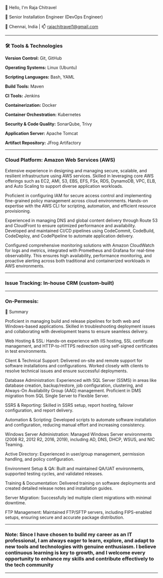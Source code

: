 🙏 Hello, I'm Raja Chitravel

🚀 Senior Installation Engineer (DevOps Engineer)
 
📍 Chennai, India | 📫 rajachitravel1@gmail.com  

---

###  🛠️ Tools & Technologies

**Version Control:** Git, GitHub

**Operating Systems:** Linux (Ubuntu)

**Scripting Languages:** Bash, YAML

**Build Tools:** Maven

**CI Tools:** Jenkins

**Containerization:** Docker

**Container Orchestration:** Kubernetes

**Security & Code Quality:** SonarQube, Trivy

**Application Server:** Apache Tomcat

**Artifact Repository:** JFrog Artifactory

---

### **Cloud Platform:** Amazon Web Services (AWS)

Extensive experience in designing and managing secure, scalable, and resilient infrastructure using AWS services. Skilled in leveraging core AWS offerings such as EC2, AMI, S3, EBS, EFS, FSx, RDS, DynamoDB, VPC, ELB, and Auto Scaling to support diverse application workloads.

Proficient in configuring IAM for secure access control and implementing fine-grained policy management across cloud environments. Hands-on expertise with the AWS CLI for scripting, automation, and efficient resource provisioning.

Experienced in managing DNS and global content delivery through Route 53 and CloudFront to ensure optimized performance and availability. Developed and maintained CI/CD pipelines using CodeCommit, CodeBuild, CodeDeploy, and CodePipeline to automate application delivery.

Configured comprehensive monitoring solutions with Amazon CloudWatch for logs and metrics, integrated with Prometheus and Grafana for real-time observability. This ensures high availability, performance monitoring, and proactive alerting across both traditional and containerized workloads in AWS environments.

---

### **Issue Tracking:** In-house CRM (custom-built)

---

### **On-Permesis:**

💼 Summary

Proficient in managing build and release pipelines for both web and Windows-based applications. Skilled in troubleshooting deployment issues and collaborating with development teams to ensure seamless delivery.

Web Hosting & SSL: Hands-on experience with IIS hosting, SSL certificate management, and HTTP-to-HTTPS redirection using self-signed certificates in test environments.

Client & Technical Support: Delivered on-site and remote support for software installations and configurations. Worked closely with clients to resolve technical issues and ensure successful deployments.

Database Administration: Experienced with SQL Server (SSMS) in areas like database creation, backup/restore, job configuration, clustering, and Always-On Availability Group (AAG) management. Proficient in DMS migration from SQL Single Server to Flexible Server.

SSRS & Reporting: Skilled in SSRS setup, report hosting, failover configuration, and report delivery.

Automation & Scripting: Developed scripts to automate software installation and configuration, reducing manual effort and increasing consistency.

Windows Server Administration: Managed Windows Server environments (2008 R2, 2012 R2, 2016, 2019), including AD, DNS, DHCP, WSUS, and NIC Teaming.

Active Directory: Experienced in user/group management, permission handling, and policy configuration.

Environment Setup & QA: Built and maintained QA/UAT environments, supported testing cycles, and validated releases.

Training & Documentation: Delivered training on software deployments and created detailed release notes and installation guides.

Server Migration: Successfully led multiple client migrations with minimal downtime.

FTP Management: Maintained FTP/SFTP servers, including FIPS-enabled setups, ensuring secure and accurate package distribution.

---

### **Note:** Since I have chosen to build my career as an IT professional, I am always eager to learn, explore, and adapt to new tools and technologies with genuine enthusiasm. I believe continuous learning is key to growth, and I welcome every opportunity to enhance my skills and contribute effectively to the tech community
---
